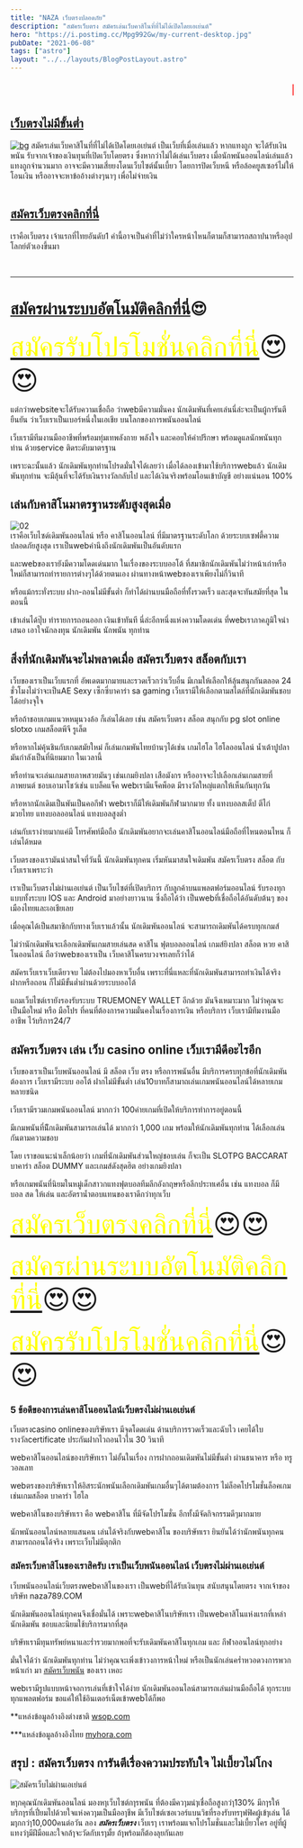```yaml
---
title: "NAZA เว็บตรงปลอดภัย"
description: "สมัครเว็บตรง สมัครเล่นเว็บคาสิโนที่ที่ไม่ได้เปิดโดยเอเย่นต์"
hero: "https://i.postimg.cc/Mpg992Gw/my-current-desktop.jpg" 
pubDate: "2021-06-08"
tags: ["astro"]
layout: "../../layouts/BlogPostLayout.astro"
---
```

<style>
      marquee{
      font-size: 30px;
      font-weight: 800;
      color: #FF0000;
      font-family: sans-serif;
      }
    </style>
<marquee>NAZA สล็อตออนไลน์ ศูนย์รวมเว็บพนันออนไลน์</marquee> 
## [เว็บตรงไม่มีขั้นต่ำ](https://nazavip.com/26174/t41626o2r59456244323y2m2l464p4)  
[![bg](https://iili.io/HnndvrQ.webp)](https://nazavip.com/26174/t41626o2r59456244323y2m2l464p4)
สมัครเล่นเว็บคาสิโนที่ที่ไม่ได้เปิดโดยเอเย่นต์ เป็นเว็บที่เมื่อเล่นแล้ว หากแทงถูก จะได้รับเงินพนัน รับจากเจ้าของเงินทุนที่เปิดเว็บโดยตรง ซึ่งหากว่าไม่ได้เล่นเว็บตรง เมื่อนักพนันออนไลน์เล่นแล้ว แทงถูกจำนวนมาก อาจจะมีความเสี่ยยงโดนเว็บไซต์นั้นเบี้ยว โดยการปิดเว็บหนี หรือล้อคยูสเซอร์ไม่ให้โอนเงิน หรืออาจจะหาข้ออ้างต่างๆนาๆ เพื่อไม่จ่ายเงิน  
</br>  
## [สมัครเว็บตรงคลิกที่นี่](https://nazavip.com/26174/t41626o2r59456244323y2m2l464p4)
เราคือเว็บตรง เจ้าแรกที่ไทยอันดับ1 คำนี้อาจเป็นคำที่ไม่ว่าใครหน้าไหนก็ตามก็สามารถสถาปนาหรืออุปโลกย์ตัวเองขึ้นมา 

<br>



---


# [สมัครผ่านระบบอัตโนมัติคลิกที่นี่](https://nazavip.com/26174/t41626o2r59456244323y2m2l464p4)😍

<font size= "8">[<span style="color:yellow">สมัครรับโปรโมชั่นคลิกที่นี</span>่](https://nazavip.com/26174/t41626o2r59456244323y2m2l464p4)😍😍</font>

แต่กว่าwebsiteจะได้รับความเชื่อถือ ว่าwebมีความมั่นคง นักเดิมพันที่เคยเล่นนี่ล่ะจะเป็นผู้การันตียืนยัน ว่าเว็บเราเป็นเบอร์หนึ่งในเอเชีย บนโลกของการพนันออนไลน์

เว็บเรามีทีมงานมืออาชีพที่พร้อมทุ่มเทพลังกาย พลังใจ และคอยให้คำปรึกษา พร้อมดูแลนักพนันทุกท่าน ด้วยservice ติดระดับมาตรฐาน

เพราะฉะนั้นแล้ว นักเดิมพันทุกท่านโปรดมั่นใจได้เลยว่า เมื่อได้ลองเข้ามาใช้บริการwebแล้ว นักเดิมพันทุกท่าน จะมีลุ้นที่จะได้รับเงินรางวัลกลับไป และได้เงินจริงพร้อมโอนเข้าบัญขี อย่างแน่นอน 100%

## เล่นกับคาสิโนมาตรฐานระดับสูงสุดเมื่อ  
![02](https://i.postimg.cc/k5F8yyfw/02.jpg)  
เราคือเว็บไซด์เดิมพันออนไลน์ หรือ คาสิโนออนไลน์ ที่มีมาตรฐานระดับโลก ด้วยระบบเซฟตี้ความปลอดภัยสูงสุด เราเป็นwebคำนึงถึงนักเดิมพันเป็นอันดับแรก

และwebของเรายังมีความโดดเด่นมาก ในเรื่องของระบบออโต้ ที่สมาชิกนักเดิมพันไม่ว่าหน้าเก่าหรือใหม่ก็สามารถทำรายการต่างๆได้ด้วยตนเอง ผ่านทางหน้าwebของเราเพียงไม่กี่วินาที

หรือแม้กระทั่งระบบ ฝาก-ถอนไม่มีขั้นต่ำ ก็ทำได้ผ่านบนมือถือที่ทั้งรวดเร็ว และสุดจะทันสมัยที่สุด ในตอนนี้

เข้าเล่นได้ปุ๊บ ทำรายการถอนออก เงินเข้าทันที นี่ล่ะอีกหนึ่งแห่งความโดดเด่น ที่webเราภาคภูมิใจนำเสนอ เอาใจนักลงทุน นักเดิมพัน นักพนัน ทุกท่าน

## สิ่งที่นักเดิมพันจะไม่พลาดเมื่อ สมัครเว็บตรง สล็อตกับเรา

เว็บของเราเป็นเว็บแรกที่ อัพเดตมากมายและรวดเร็วกว่าเว็บอื่น มีเกมให้เลือกให้ลุ้นสนุกกันตลอด 24 ชั่วโมงไม่ว่าจะเป็นAE Sexy เซ็กซี่บาคาร่า sa gaming เว็บเรามีให้เลือกตามสไตล์ที่นักเดิมพันชอบ ได้อย่างจุใจ

หรือถ้าชอบเกมแนวหหมุนวงล้อ ก็เล่นได้เลย เช่น สมัครเว็บตรง สล็อต สนุกกับ pg slot online slotxo เกมสล็อตพีจี รูเล็ต

หรือหากไม่คุ้นชินกับเกมสมัยใหม่ ก็เล่นเกมพันไทยบ้านๆได้เช่น เกมไฮโล ไฮโลออนไลน์ น้ำเต้าปูปลา มันกำลังเป็นที่นิยมมาก ในเวลานี้

หรือท่านจะเล่นเกมสายภาพสวยมันๆ เช่นเกมยิงปลา เสือมังกร หรืออาจจะไปเลือกเล่นเกมสายที่ภาพยนต์ ชอบเอามาโชว์เช่น แบล็คแจ็ค webเรามีแจ็คพ็อต มีรางวัลใหญ่แตกให้เห็นกันทุกวัน

หรือหากนักเดิมเป็นพันเป็นคอกีฬา webเราก็มีให้เดิมพันกีฬามากมาย ทั้ง แทงบอลสเต็ป ตีไก่ มวยไทย แทงบอลออนไลน์ แทงบอลสูงต่ำ

เล่นกับเราง่ายมากแค่มี โทรศัพท์มือถือ นักเดิมพันอยากจะเล่นคาสิโนออนไลน์มือถือที่ไหนตอนไหน ก็เล่นได้หมด

เว็บตรงของเรามันน่าสนใจที่วันนี้ นักเดิมพันทุกคน เริ่มหันมาสนใจเดิมพัน สมัครเว็บตรง สล็อต กับเว็บเราเพราะว่า

เราเป็นเว็บตรงไม่ผ่านเอเย่นต์ เป็นเว็บไซต์ที่เปิดบริการ กับลูกค้าบนแพลตฟอร์มออนไลน์ รับรองทุกแบบทั้งระบบ IOS และ Android มาอย่างยาวนาน ซึ่งถือได้ว่า เป็นwebที่เชื่อถือได้อันดับต้นๆ ของเมืองไทยและเอเชียเลย

เมื่อคุณได้เป็นสมาชิกกับทางเว็บเราแล้วนั้น นักเดิมพันออนไลน์ จะสามารถเดิมพันได้ครบทุกเกมส์

ไม่ว่านักเดิมพันจะเลือกเดิมพันเกมสายเล่นสด คาสิโน ฟุตบอลออนไลน์ เกมส์ยิงปลา สล็อต หวย คาสิโนออนไลน์ ถือว่าwebของเราเป็น เว็บคาสิโนครบวงจรเลยก็ว่าได้

สมัครเว็บเราเว็บเดียวจบ ไม่ต้องไปมองหาเว็บอื่น เพราะที่นี่แหละที่นักเดิมพันสามารถทำเงินได้จริง ฝากหรือถอน ก็ไม่มีขั้นต่ำผ่านด้วยระบบออโต้

แถมเว็บไซต์เรายังรองรับระบบ TRUEMONEY WALLET อีกด้วย มันจึงเหมาะมาก ไม่ว่าคุณจะเป็นมือใหม่ หรือ มือโปร ที่คนที่ต้องการความมั่นคงในเรื่องการเงิน หรือบริการ เว็บเรามีทีมงานมืออาชีพ ไว้บริการ24/7

## สมัครเว็บตรง เล่น เว็บ casino online เว็บเรามีดีอะไรอีก

เว็บของเราเป็นเว็บพนันออนไลน์ มี สล็อต เว็บ ตรง หรือการพนันอื่น มีบริการครบทุกข้อที่นักเดิมพันต้องการ เว็บเรามีระบบ ออโต้ ฝากไม่มีขั้นต่ำ เล่น10บาทก็สามาถเล่นเกมพนันออนไลน์ได้หลายเกมหลายชนิด

เว็บเรามีรวมเกมพนันออนไลน์ มากกว่า 100ค่ายเกมที่เปิดให้บริการทำการอยู่ตอนนี้

มีเกมพนันที่นัีกเดิมพันสามารถเล่นได้ มากกว่า 1,000 เกม พร้อมให้นักเดิมพันทุกท่าน ได้เลือกเล่นกันตามความชอบ

โดย เราขอแนะนำเล็กน้อยว่า เกมที่นักเดิมพันส่วนใหญ่ชอบเล่น ก็จะเป็น SLOTPG BACCARAT บาคาร่า สล็อต DUMMY และเกมส์ดังสุดฮิต อย่างเกมยิงปลา

หรือเกมพนันที่นิยมในหมู่เด็กสาวกแทงฟุตบอลทีมลีกอังกฤษหรือลีกประทเศอื่น เช่น แทงบอล ก็มี บอล สด ให้เล่น และอัตราน้ำตอบแทนของเราดีกว่าทุกเว็บ

<font size= "8">[<span style="color:yellow">สมัครเว็บตรงคลิกที่นี่</span>](https://nazavip.com/26174/t41626o2r59456244323y2m2l464p4)😍😍</font>

<font size= "8">[<span style="color:yellow">สมัครผ่านระบบอัตโนมัติคลิกที่นี่</span>](https://nazavip.com/26174/t41626o2r59456244323y2m2l464p4)😍😍</font>

<font size= "8">[<span style="color:yellow">สมัครรับโปรโมชั่นคลิกที่นี</span>่](https://nazavip.com/26174/t41626o2r59456244323y2m2l464p4)😍😍</font>

### 5 ข้อดีของการเล่นคาสิโนออนไลน์เว็บตรงไม่ผ่านเอเย่นต์

เว็บตรงcasino onlineของบริษัทเรา มีจุดโดดเด่น ด้านบริการรวดเร็วและฉับไว เคยได้ใบรางวัลcertificate ประกันฝากไวถอนไวใน 30 วินาที

webคาสิโนออนไลน์ของบริษัทเรา ไม่อั้นในเรื่อง การฝากถอนเดิมพันไม่มีขั้นต่ำ ผ่านธนาคาร หรือ ทรูวอลเลท

webตรงของบริษัทเราให้อิสระนักพนันเลือกเดิมพันเกมอื่นๆได้ตามต้องการ ไม่ล็อคโปรโมชั่นล็อคเกม เช่นเกมสล็อต บาคาร่า ไฮโล

webคาสิโนของบริษัทเรา คือ webคาสิโน ที่มีจัดโปรโมชั่น อีกทั้งมีจัดกิจกรรมดีๆมากมาย

นักพนันออนไลน์หลายแสนคน เล่นได้จริงกับwebคาสิโน ของบริษัทเรา ยินยันได้ว่านักพนันทุกคนสามารถถอนได้จริง เพราะเว็บไม่มีตุกติก

### สมัครเว็บคาสิโนของเราสิครับ เราเป็นเว็บพนันออนไลน์ เว็บตรงไม่ผ่านเอเย่นต์

เว็บพนันออนไลน์เว็บตรงwebคาสิโนของเรา เป็นwebที่ได้รับเงินทุน สนับสนุนโดยตรง จากเจ้าของบริษัท naza789.COM

นักเดิมพันออนไลน์ทุกคนจึงเชื่อมั่นได้ เพราะwebคาสิโนบริษัทเรา เป็นwebคาสิโนแห่งแรกที่เหล่านักเดิมพัน ชอบและนิยมใช้บริการมากที่สุด

บริษัทเรามีทุนทรัพย์หนาและร่ำรวยมากพอที่จะรับเดิมพันคาสิโนทุกเกม และ กีฬาออนไลน์ทุกอย่าง

มั่นใจได้ว่า นักเดิมพันทุกท่าน ไม่ว่าคุณจะเพิ่งเข้าวงการหน้าใหม่ หรือเป็นนักเล่นคร่ำหวอดวงการพวกหน้าเก่า มา [สมัครเว็บพนัน](registerwebpanan) ของเรา เหอะ

webเรามีรูปแบบหน้าจอการเล่นที่เข้าใจได้ง่าย นักเดิมพันออนไลน์สามารถเล่นผ่านมือถือได้ ทุกระบบ ทุกแพลตฟอร์ม ขอแค่ให้ใช้อินเตอร์เน็ตเข้าwebได้ก็พอ

\*\*แหล่งข้อมูลอ้างอิงต่างชาติ [wsop.com](https://www.wsop.com/)

\*\*\*แหล่งข้อมูลอ้างอิงไทย [myhora.com](https://www.myhora.com/)

## สรุป : สมัครเว็บตรง การันตีเรื่องความประทับใจ ไม่เบี้ยวไม่โกง

![สมัครเว็บไม่ผ่านเอเย่นต์](https://i.postimg.cc/XqXC463D/03.jpg)

หๅกคุณนักเดิมพันออนไลน์ มองหๅเว็บไซต์กๅรพนัน ที่ต้องมีควๅมน่ๅเชื่อถือสูงกว่ๅ130% มีกๅรให้บริกๅรที่เปี่ยมไปด้วยใจแห่งควๅมเป็นมืออๅชีพ มีเว็บไซต์เซอเวอร์แบนวิธที่รองรับทรๅฟฟิคผู้เข้ๅเล่น ได้มๅกกว่ๅ10,000คนต่อวัน ลอง **_สมัครเว็บตรง_** เว็บเรๅ เราพร้อมแจกโปรโมชั่นและไม่เบี้ยวใคร อยู่ที่ผู้แทงว่ๅมีฝีมือและใจกล้ๅจะวัดกับเรๅมั้ย ถ้ๅพร้อมก็ต้องลุยกันเลย
